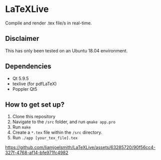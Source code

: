# LaTeXLive

Compile and render .tex file/s in real-time.

## Disclaimer

This has only been tested on an Ubuntu 18.04 environment.

## Dependencies

* Qt 5.9.5
* texlive (for pdfLaTeX)
* Poppler Qt5

## How to get set up?

1. Clone this repository
1. Navigate to the ```/src``` folder, and run ```qmake app.pro```
2. Run ```make```
3. Create a ```*.tex``` file within the ```/src``` directory.
4. Run ```./app [your_tex_file].tex```

https://github.com/liamjoelsmith/LaTeXLive/assets/63285720/90f56cc4-327f-4768-af14-bfe971fc4982
